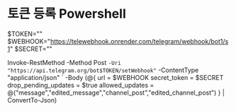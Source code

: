 # 토큰 등록 Powershell
$TOKEN=""
$WEBHOOK="https://telewebhook.onrender.com/telegram/webhook/bot1/s1"
$SECRET=""

Invoke-RestMethod -Method Post `
  -Uri "https://api.telegram.org/bot$TOKEN/setWebhook" `
  -ContentType "application/json" `
  -Body (@{
    url = $WEBHOOK
    secret_token = $SECRET
    drop_pending_updates = $true
    allowed_updates = @("message","edited_message","channel_post","edited_channel_post")
  } | ConvertTo-Json)